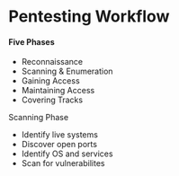 Pentesting Workflow
===================

#### Five Phases 

  * Reconnaissance
  * Scanning & Enumeration
  * Gaining Access
  * Maintaining Access
  * Covering Tracks

Scanning Phase

  * Identify live systems
  * Discover open ports
  * Identify OS and services
  * Scan for vulnerabilites 
	
